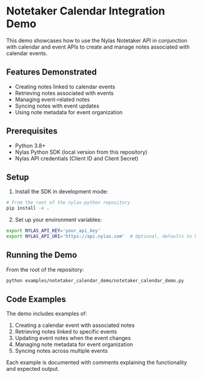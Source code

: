 # Notetaker Calendar Integration Demo

This demo showcases how to use the Nylas Notetaker API in conjunction with calendar and event APIs to create and manage notes associated with calendar events.

## Features Demonstrated

- Creating notes linked to calendar events
- Retrieving notes associated with events
- Managing event-related notes
- Syncing notes with event updates
- Using note metadata for event organization

## Prerequisites

- Python 3.8+
- Nylas Python SDK (local version from this repository)
- Nylas API credentials (Client ID and Client Secret)

## Setup

1. Install the SDK in development mode:
```bash
# From the root of the nylas-python repository
pip install -e .
```

2. Set up your environment variables:
```bash
export NYLAS_API_KEY='your_api_key'
export NYLAS_API_URI='https://api.nylas.com'  # Optional, defaults to https://api.nylas.com
```

## Running the Demo

From the root of the repository:
```bash
python examples/notetaker_calendar_demo/notetaker_calendar_demo.py
```

## Code Examples

The demo includes examples of:

1. Creating a calendar event with associated notes
2. Retrieving notes linked to specific events
3. Updating event notes when the event changes
4. Managing note metadata for event organization
5. Syncing notes across multiple events

Each example is documented with comments explaining the functionality and expected output. 